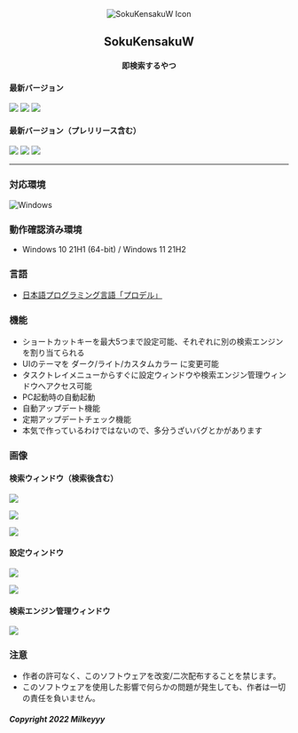 <div align="center">
<img src="https://i.imgur.com/tkyqjyV.png" alt="SokuKensakuW Icon" title="SokuKensakuW">
</div>
<h2 align="center">SokuKensakuW</h2>
<h4 align="center">即検索するやつ</h4>

#### 最新バージョン
![](https://img.shields.io/github/v/release/Milkeyyy/SokuKensakuW-Release?display_name=release&style=flat-square) ![](https://img.shields.io/github/v/tag/Milkeyyy/SokuKensakuW-Release?style=flat-square) ![](https://img.shields.io/github/release-date/Milkeyyy/SokuKensakuW-Release?style=flat-square)

#### 最新バージョン（プレリリース含む）
![](https://img.shields.io/github/v/release/Milkeyyy/SokuKensakuW-Release?display_name=release&include_prereleases&style=flat-square) ![](https://img.shields.io/github/v/tag/Milkeyyy/SokuKensakuW-Release?include_prereleases&style=flat-square) ![](https://img.shields.io/github/release-date-pre/Milkeyyy/SokuKensakuW-Release?style=flat-square)

---

### 対応環境
![Windows](https://img.shields.io/badge/-Windows-0078D6.svg?logo=windows&style=flat-square)

### 動作確認済み環境
- Windows 10 21H1 (64-bit) / Windows 11 21H2

### 言語
- [日本語プログラミング言語「プロデル」](https://rdr.utopiat.net/)

### 機能
- ショートカットキーを最大5つまで設定可能、それぞれに別の検索エンジンを割り当てられる
- UIのテーマを ダーク/ライト/カスタムカラー に変更可能
- タスクトレイメニューからすぐに設定ウィンドウや検索エンジン管理ウィンドウへアクセス可能
- PC起動時の自動起動
- 自動アップデート機能
- 定期アップデートチェック機能
- 本気で作っているわけではないので、多分うざいバグとかがあります

### 画像
#### 検索ウィンドウ（検索後含む）
![](https://i.imgur.com/2XRH3kX.png)

![](https://i.imgur.com/oFyveC4.png)

![](https://i.imgur.com/eaLnfkG.png)


#### 設定ウィンドウ
![](https://i.imgur.com/6tiu7EB.png)

![](https://i.imgur.com/MrrzH5x.png)

#### 検索エンジン管理ウィンドウ
![](https://i.imgur.com/wTEIwY4.png)

### 注意
- 作者の許可なく、このソフトウェアを改変/二次配布することを禁じます。
- このソフトウェアを使用した影響で何らかの問題が発生しても、作者は一切の責任を負いません。

##### Copyright 2022 Milkeyyy
